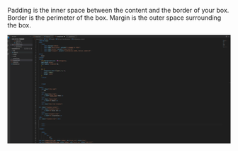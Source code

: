 Padding is the inner space between the content and the border of your box. Border is the perimeter of the box. Margin is the outer space surrounding the box.


![Alt text](images/Capture.PNG)